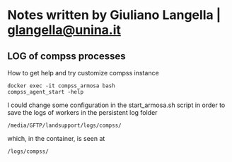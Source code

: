 # Notes written by Giuliano Langella | glangella@unina.it

## LOG of compss processes
How to get help and try customize compss instance

```
docker exec -it compss_armosa bash
compss_agent_start -help
```

I could change some configuration in the start_armosa.sh script in order to save the logs of workers in the persistent log folder

`/media/GFTP/landsupport/logs/compss/`

which, in the container, is seen at

`/logs/compss/`


